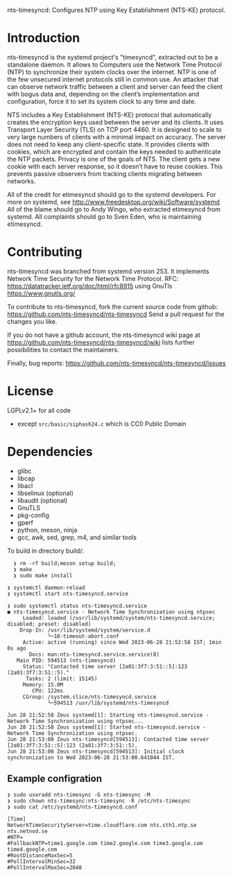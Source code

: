 nts-timesyncd: Configures NTP using Key Establishment (NTS-KE) protocol.

Introduction
============

nts-timesyncd is the systemd project's "timesyncd", extracted out to be a
standalone daemon.  It allows to Computers use the Network Time Protocol (NTP) to synchronize
their system clocks over the internet. NTP is one of the few unsecured internet
protocols still in common use. An attacker that can observe network traffic between
a client and server can feed the client with bogus data and, depending on the client’s
implementation and configuration, force it to set its system clock to any time and date.

NTS includes a Key Establishment (NTS-KE) protocol that automatically creates the encryption
keys used between the server and its clients. It uses Transport Layer Security (TLS) on TCP
port 4460. It is designed to scale to very large numbers of clients with a minimal impact on
accuracy. The server does not need to keep any client-specific state. It provides clients with
cookies, which are encrypted and contain the keys needed to authenticate the NTP packets.
Privacy is one of the goals of NTS. The client gets a new cookie with each server response,
so it doesn’t have to reuse cookies. This prevents passive observers from tracking clients migrating between networks.


All of the credit for etimesyncd should go to the systemd developers.
For more on systemd, see
  http://www.freedesktop.org/wiki/Software/systemd
All of the blame should go to Andy Wingo, who extracted etimesyncd
from systemd.
All complaints should go to Sven Eden, who is maintaining etimesyncd.

Contributing
============

nts-timesyncd was branched from systemd version 253. It implements
Network Time Security for the Network Time Protocol.
RFC: https://datatracker.ietf.org/doc/html/rfc8915 using GnuTls
https://www.gnutls.org/

To contribute to nts-timesyncd, fork the current source code from github:
  https://github.com/nts-timesyncd/nts-timesyncd
Send a pull request for the changes you like.

If you do not have a github account, the nts-timesyncd wiki page at
  https://github.com/nts-timesyncd/nts-timesyncd/wiki
lists further possibilities to contact the maintainers.

Finally, bug reports:
  https://github.com/nts-timesyncd/nts-timesyncd/issues

License
=======

LGPLv2.1+ for all code
  - except `src/basic/siphash24.c` which is CC0 Public Domain

Dependencies
============

  * glibc
  * libcap
  * libacl
  * libselinux (optional)
  * libaudit (optional)
  * GnuTLS
  * pkg-config
  * gperf
  * python, meson, ninja
  * gcc, awk, sed, grep, m4, and similar tools

To build in directory build/:
```
  ❯ rm -rf build;meson setup build;
  ❯ make
  ❯ sudo make install
```

```
❯ systemctl daemon-reload
❯ systemctl start nts-timesyncd.service
```

```
❯ sudo systemctl status nts-timesyncd.service
● nts-timesyncd.service - Network Time Synchronization using ntpsec
     Loaded: loaded (/usr/lib/systemd/system/nts-timesyncd.service; disabled; preset: disabled)
    Drop-In: /usr/lib/systemd/system/service.d
             └─10-timeout-abort.conf
     Active: active (running) since Wed 2023-06-28 21:52:58 IST; 1min 0s ago
       Docs: man:nts-timesyncd.service.service(8)
   Main PID: 594513 (nts-timesyncd)
     Status: "Contacted time server [2a01:3f7:3:51::5]:123 (2a01:3f7:3:51::5)."
      Tasks: 2 (limit: 15145)
     Memory: 15.0M
        CPU: 122ms
     CGroup: /system.slice/nts-timesyncd.service
             └─594513 /usr/lib/systemd/nts-timesyncd

Jun 28 21:52:58 Zeus systemd[1]: Starting nts-timesyncd.service - Network Time Synchronization using ntpsec...
Jun 28 21:52:58 Zeus systemd[1]: Started nts-timesyncd.service - Network Time Synchronization using ntpsec.
Jun 28 21:53:00 Zeus nts-timesyncd[594513]: Contacted time server [2a01:3f7:3:51::5]:123 (2a01:3f7:3:51::5).
Jun 28 21:53:00 Zeus nts-timesyncd[594513]: Initial clock synchronization to Wed 2023-06-28 21:53:00.641044 IST.
```


Example configration
------------

```
❯ sudo useradd nts-timesync -G nts-timesync -M
❯ sudo chown nts-timesync:nts-timesync -R /etc/nts-timesync
❯ sudo cat /etc/systemd/nts-timesyncd.conf

```

```
[Time]
NetworkTimeSecurityServer=time.cloudflare.com nts.sth1.ntp.se nts.netnod.se
#NTP=
#FallbackNTP=time1.google.com time2.google.com time3.google.com time4.google.com
#RootDistanceMaxSec=5
#PollIntervalMinSec=32
#PollIntervalMaxSec=2048

```
